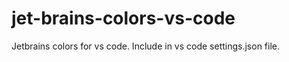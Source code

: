 # jet-brains-colors-vs-code
Jetbrains colors for vs code. Include in vs code settings.json file.  

